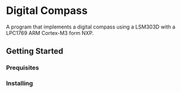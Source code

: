 # Digital Compass
A program that implements a digital compass using a LSM303D with a 
LPC1769 ARM Cortex-M3 form NXP.

## Getting Started
### Prequisites
### Installing

